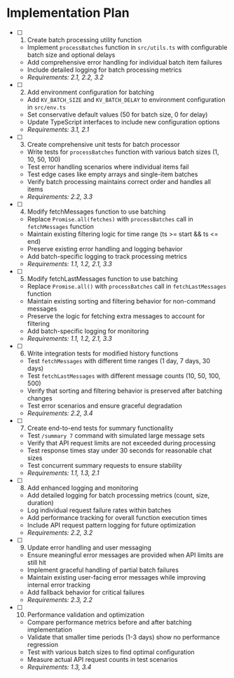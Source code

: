 # Implementation Plan

- [ ] 1. Create batch processing utility function
  - Implement `processBatches` function in `src/utils.ts` with configurable batch size and optional delays
  - Add comprehensive error handling for individual batch item failures
  - Include detailed logging for batch processing metrics
  - _Requirements: 2.1, 2.2, 3.2_

- [ ] 2. Add environment configuration for batching
  - Add `KV_BATCH_SIZE` and `KV_BATCH_DELAY` to environment configuration in `src/env.ts`
  - Set conservative default values (50 for batch size, 0 for delay)
  - Update TypeScript interfaces to include new configuration options
  - _Requirements: 3.1, 2.1_

- [ ] 3. Create comprehensive unit tests for batch processor
  - Write tests for `processBatches` function with various batch sizes (1, 10, 50, 100)
  - Test error handling scenarios where individual items fail
  - Test edge cases like empty arrays and single-item batches
  - Verify batch processing maintains correct order and handles all items
  - _Requirements: 2.2, 3.3_

- [ ] 4. Modify fetchMessages function to use batching
  - Replace `Promise.all(fetches)` with `processBatches` call in `fetchMessages` function
  - Maintain existing filtering logic for time range (ts >= start && ts <= end)
  - Preserve existing error handling and logging behavior
  - Add batch-specific logging to track processing metrics
  - _Requirements: 1.1, 1.2, 2.1, 3.3_

- [ ] 5. Modify fetchLastMessages function to use batching
  - Replace `Promise.all()` with `processBatches` call in `fetchLastMessages` function
  - Maintain existing sorting and filtering behavior for non-command messages
  - Preserve the logic for fetching extra messages to account for filtering
  - Add batch-specific logging for monitoring
  - _Requirements: 1.1, 1.2, 2.1, 3.3_

- [ ] 6. Write integration tests for modified history functions
  - Test `fetchMessages` with different time ranges (1 day, 7 days, 30 days)
  - Test `fetchLastMessages` with different message counts (10, 50, 100, 500)
  - Verify that sorting and filtering behavior is preserved after batching changes
  - Test error scenarios and ensure graceful degradation
  - _Requirements: 2.2, 3.4_

- [ ] 7. Create end-to-end tests for summary functionality
  - Test `/summary 7` command with simulated large message sets
  - Verify that API request limits are not exceeded during processing
  - Test response times stay under 30 seconds for reasonable chat sizes
  - Test concurrent summary requests to ensure stability
  - _Requirements: 1.1, 1.3, 2.1_

- [ ] 8. Add enhanced logging and monitoring
  - Add detailed logging for batch processing metrics (count, size, duration)
  - Log individual request failure rates within batches
  - Add performance tracking for overall function execution times
  - Include API request pattern logging for future optimization
  - _Requirements: 2.2, 3.2_

- [ ] 9. Update error handling and user messaging
  - Ensure meaningful error messages are provided when API limits are still hit
  - Implement graceful handling of partial batch failures
  - Maintain existing user-facing error messages while improving internal error tracking
  - Add fallback behavior for critical failures
  - _Requirements: 2.3, 2.2_

- [ ] 10. Performance validation and optimization
  - Compare performance metrics before and after batching implementation
  - Validate that smaller time periods (1-3 days) show no performance regression
  - Test with various batch sizes to find optimal configuration
  - Measure actual API request counts in test scenarios
  - _Requirements: 1.3, 3.4_